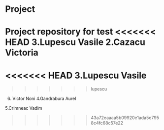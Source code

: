 # Project
Project repository for test
<<<<<<< HEAD
3.Lupescu Vasile
2.Cazacu Victoria
=======
<<<<<<< HEAD
3.Lupescu Vasile
=======

>>>>>>> lupescu
6. Victor Noni
4.Gandrabura Aurel

5.Crimneac Vadim


>>>>>>> 43a72eaaaa5b09920e1ada5e7958c4fc68c57e22
